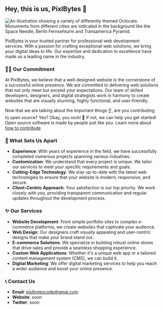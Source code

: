 ## Hey, this is us, PixlBytes 👋

![An illustration showing a variety of differently themed Octocats. Monuments from different cities are indicated in the background like the Space Needle, Berlin Fernsehturm and Transamerica Pyramid.](https://user-images.githubusercontent.com/3369400/133268513-5bfe2f93-4402-42c9-a403-81c9e86934b6.jpeg)

PixlBytes is your trusted partner for professional web development services. With a passion for crafting exceptional web solutions, we bring your digital ideas to life. Our expertise and dedication to excellence have made us a leading name in the industry.

### 👨‍💻 Our Commitment

At PixlBytes, we believe that a well-designed website is the cornerstone of a successful online presence. We are committed to delivering web solutions that not only meet but exceed your expectations. Our team of skilled developers, designers, and digital strategists work in harmony to create websites that are visually stunning, highly functional, and user-friendly.

Now that we are talking about the important things ☝️, are you contributing to open source? Yes? Okay, you rock! 🎸 If not, we can help you get started! Open source software is made by people just like you. Learn more about [how to contribute](https://opensource.guide/).

### 🦦 What Sets Us Apart

- **Experience**: With years of experience in the field, we have successfully completed numerous projects spanning various industries.
- **Customization**: We understand that every project is unique. We tailor our services to meet your specific requirements and goals.
- **Cutting-Edge Technology**: We stay up-to-date with the latest web technologies to ensure that your website is modern, responsive, and secure.
- **Client-Centric Approach**: Your satisfaction is our top priority. We work closely with you, providing transparent communication and regular updates throughout the development process.

### ✨ Our Services

- **Website Development**: From simple portfolio sites to complex e-commerce platforms, we create websites that captivate your audience.
- **Web Design**: Our designers craft visually appealing and user-centric designs that make your brand stand out.
- **E-commerce Solutions**: We specialize in building robust online stores that drive sales and provide a seamless shopping experience.
- **Custom Web Applications**: Whether it's a unique web app or a tailored content management system (CMS), we can build it.
- **Digital Marketing**: We offer digital marketing services to help you reach a wider audience and boost your online presence.

### 📞 Contact Us

- **Email**: pixlbytescode@gmai.com
- **Website**: soon
- **Twitter**: soon
